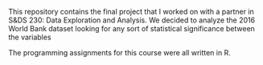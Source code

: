 This repository contains the final project that I worked on with a partner in S&DS 230: Data Exploration and Analysis.
We decided to analyze the 2016 World Bank dataset looking for any sort of statistical significance between the variables

The programming assignments for this course were all written in R.
